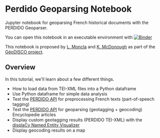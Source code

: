 # Perdido Geoparsing Notebook
Jupyter notebook for geoparsing French historical documents with the PERDIDO Geoparser. 

You can open this notebook in an executable environment with [![Binder](https://mybinder.org/badge_logo.svg)](https://mybinder.org/v2/gh/ludovicmoncla/perdido-geoparsing-notebook/master?filepath=Geoparsing.ipynb)


This notebook is proposed by [L. Moncla](https://ludovicmoncla.github.io/) and [K. McDonough](http://kmcdono.com/) as part of the [GéoDISCO project](https://www.msh-lse.fr/projets/geodisco/).


## Overview

In this tutorial, we'll learn about a few different things.

- How to load data from TEI-XML files into a Python dataframe
- Use Python dataframe for simple data analysis
- Test the [PERDIDO API](http://erig.univ-pau.fr/PERDIDO/api.jsp) for preprocessing French texts (part-of-speech tagging)
- Test the [PERDIDO API](http://erig.univ-pau.fr/PERDIDO/api.jsp) for geoparsing (geotagging + geocoding) Encyclopedie articles
- Display custom geotagging results (PERDIDO TEI-XML) with the [displaCy Named Entity Visualizer](https://spacy.io/usage/visualizers)
- Display geocoding results on a map
